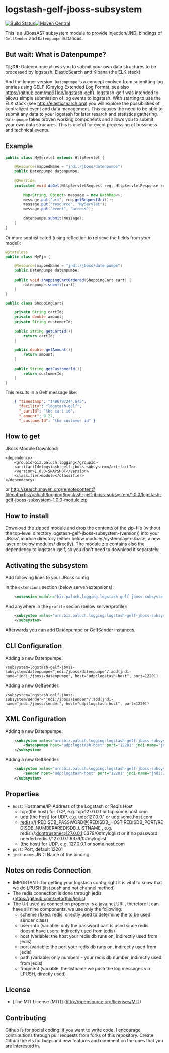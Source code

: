 logstash-gelf-jboss-subsystem
=========================

[![Build Status](https://api.travis-ci.org/mp911de/logstash-gelf-jboss-subsystem.svg)](https://travis-ci.org/mp911de/logstash-gelf-jboss-subsystem)[![Maven Central](https://maven-badges.herokuapp.com/maven-central/biz.paluch.logging/logstash-gelf-jboss-subsystem/badge.svg)](https://maven-badges.herokuapp.com/maven-central/biz.paluch.logging/logstash-gelf-jboss-subsystem)

This is a JBossAS7 subsystem module to provide injection/JNDI bindings of `GelfSender` and `Datenpumpe` instances. 


But wait: What is Datenpumpe?
--------------

**TL;DR;** Datenpumpe allows you to submit your own data structures to be processed by logstash, ElasticSearch and Kibana (the ELK stack) 


And the longer version:
`Datenpumpe` is a concept evolved from submitting log entries using GELF (Graylog Extended Log Format, see also https://github.com/mp911de/logstash-gelf). 
logstash-gelf was intended to allows simple submission of log events to logstash. With starting to use the ELK stack (see http://elasticsearch.org) you will
explore the possibilities of centralized event and data management. This causes the need to be able to submit any data to your logstash for later resarch and
statistics gathering. `Datenpumpe` takes proven working components and allows you to submit your own data strucures. This is useful for event processing of bussiness and
technical events.

Example
-------------

```java
public class MyServlet extends HttpServlet {

    @Resource(mappedName = "jndi:/jboss/datenpumpe")
    public Datenpumpe datenpumpe;
    
    @Override
    protected void doGet(HttpServletRequest req, HttpServletResponse resp)  {
        
        Map<String, Object> message = new HashMap<>;
        message.put("uri", req.getRequestUri());
        message.put("resource", "MyServlet");
        message.put("event", "access");
        
        datenpumpe.submit(message);
    }
}
```

Or more sophisticated (using reflection to retrieve the fields from *your* model):

```java
@Stateless
public class MyEjb {

    @Resource(mappedName = "jndi:/jboss/datenpumpe")
    public Datenpumpe datenpumpe;
    
    public void shoppingCartOrdered(ShoppingCart cart) {
        datenpumpe.submit(cart);
    }
}

public class ShoppingCart{

    private String cartId;
    private double amount;
    private String customerId;
    
    public String getCartId(){
        return cartId;
    }
    
    public double getAmount(){
        return amount;
    }
    
    public String getCustomerId(){
        return customerId;
    }
}
```

This results in a Gelf message like:

```json
    { "timestamp": "1406797244.645",
      "facility": "logstash-gelf", 
      "_cartId": "the cart id", 
      "_amount": 9.27,
      "_customerId": "the customer id" }
```

How to get
--------------

JBoss Module Download:

    <dependency>
        <groupId>biz.paluch.logging</groupId>
        <artifactId>logstash-gelf-jboss-subsystem</artifactId>
        <version>1.0.0-SNAPSHOT</version>
        <classifier>module</classifier>
    </dependency>

or http://search.maven.org/remotecontent?filepath=biz/paluch/logging/logstash-gelf-jboss-subsystem/1.0.0/logstash-gelf-jboss-subsystem-1.0.0-module.zip

How to install
--------------

Download the zipped module and drop the contents of the zip-file (without the top-level directory logstash-gelf-jboss-subsystem-(version)) 
into your JBoss' module directory (either below modules/system/layers/base, a new layer or below modules/ directly). The module zip contains also the
dependency to logstash-gelf, so you don't need to download it separately.

Activating the subsystem
--------------
Add following lines to your JBoss config

In the `extensions` section (below server/extensions): 

```xml
    <extension module="biz.paluch.logging.logstash-gelf-jboss-subsystem"/>
```

And anywhere in the `profile` secion (below server/profile):
```xml
    <subsystem xmlns="urn:biz.paluch.logging:logstash-gelf-jboss-subsystem:1.0">
    </subsystem>
```

Afterwards you can add Datenpumpe or GelfSender instances.

<a name="cli"/>CLI Configuration
--------------
Adding a new Datenpumpe:

    /subsystem=logstash-gelf-jboss-subsystem/datenpumpe="jndi:/jboss/datenpumpe"/:add(jndi-name="jndi:/jboss/datenpumpe", host="udp:logstash-host", port=12201)

Adding a new GelfSender:

    /subsystem=logstash-gelf-jboss-subsystem/sender="jndi:/jboss/sender"/:add(jndi-name="jndi:/jboss/sender", host="udp:logstash-host", port=12201)

<a name="xml"/>XML Configuration
--------------
Adding a new Datenpumpe:

```xml
    <subsystem xmlns="urn:biz.paluch.logging:logstash-gelf-jboss-subsystem:1.0">
        <datenpumpe host="udp:logstash-host" port="12201" jndi-name="jndi:/jboss/datenpumpe" />
    </subsystem>
```

Adding a new GelfSender:

```xml
    <subsystem xmlns="urn:biz.paluch.logging:logstash-gelf-jboss-subsystem:1.0">
        <sender host="udp:logstash-host" port="12201" jndi-name="jndi:/jboss/sender" />
    </subsystem>
```

Properties
---------------
* `host`: Hostname/IP-Address of the Logstash or Redis Host
    * tcp:(the host) for TCP, e.g. tcp:127.0.0.1 or tcp:some.host.com
    * udp:(the host) for UDP, e.g. udp:127.0.0.1 or udp:some.host.com
    * [redis](#redis)://\[:REDISDB_PASSWORD@\]REDISDB_HOST:REDISDB_PORT/REDISDB_NUMBER#REDISDB_LISTNAME , e.g. redis://:donttrustme@127.0.0.1:6379/0#myloglist or if no password needed redis://127.0.0.1:6379/0#myloglist
    * (the host) for UDP, e.g. 127.0.0.1 or some.host.com
* `port`: Port, default 12201
* `jndi-name`: JNDI Name of the binding

<a name="redis"/>Notes on redis Connection
--------------
 * IMPORTANT: for getting your logstash config right it is vital to know that we do LPUSH (list push and not channel method)
 * The redis connection is done through jedis (https://github.com/xetorthio/jedis)
 * The Url used as connection property is a java.net.URI , therefore it can have all nine components. we use only the following:
   * scheme    (fixed: redis, directly used to determine the to be used sender class)
   * user-info (variable: only the password part is used since redis doesnt have users, indirectly used from jedis)
   * host      (variable: the host your redis db runs on, indirectly used from jedis)
   * port      (variable: the port your redis db runs on, indirectly used from jedis)
   * path      (variable: only numbers - your redis db number, indirectly used from jedis)
   * fragment  (variable: the listname we push the log messages via LPUSH, directly used)

License
-------
* [The MIT License (MIT)] (http://opensource.org/licenses/MIT)

Contributing
-------
Github is for social coding: if you want to write code, I encourage contributions through pull requests from forks of this repository. 
Create Github tickets for bugs and new features and comment on the ones that you are interested in.
